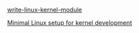 [write-linux-kernel-module](http://www.thegeekstuff.com/2013/07/write-linux-kernel-module/)

[Minimal Linux setup for kernel development](https://xpressrazor.wordpress.com/2014/02/15/minimal-linux-setup-for-kernel-development/)

